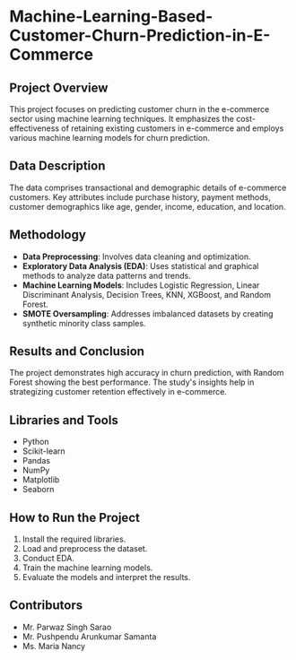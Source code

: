 # Machine-Learning-Based-Customer-Churn-Prediction-in-E-Commerce

## Project Overview
This project focuses on predicting customer churn in the e-commerce sector using machine learning techniques. It emphasizes the cost-effectiveness of retaining existing customers in e-commerce and employs various machine learning models for churn prediction.

## Data Description
The data comprises transactional and demographic details of e-commerce customers. Key attributes include purchase history, payment methods, customer demographics like age, gender, income, education, and location.

## Methodology
- **Data Preprocessing**: Involves data cleaning and optimization.
- **Exploratory Data Analysis (EDA)**: Uses statistical and graphical methods to analyze data patterns and trends.
- **Machine Learning Models**: Includes Logistic Regression, Linear Discriminant Analysis, Decision Trees, KNN, XGBoost, and Random Forest.
- **SMOTE Oversampling**: Addresses imbalanced datasets by creating synthetic minority class samples.

## Results and Conclusion
The project demonstrates high accuracy in churn prediction, with Random Forest showing the best performance. The study's insights help in strategizing customer retention effectively in e-commerce.

## Libraries and Tools
- Python
- Scikit-learn
- Pandas
- NumPy
- Matplotlib
- Seaborn

## How to Run the Project
1. Install the required libraries.
2. Load and preprocess the dataset.
3. Conduct EDA.
4. Train the machine learning models.
5. Evaluate the models and interpret the results.

## Contributors
- Mr. Parwaz Singh Sarao
- Mr. Pushpendu Arunkumar Samanta
- Ms. Maria Nancy

